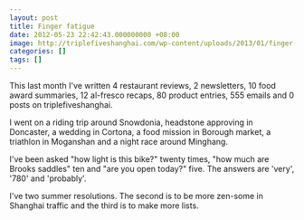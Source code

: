 ```yaml
---
layout: post
title: Finger fatigue
date: 2012-05-23 22:42:43.000000000 +08:00
image: http://triplefiveshanghai.com/wp-content/uploads/2013/01/finger-fatigue-Full.png
categories: []
tags: []
---
```

This last month I've written 4 restaurant reviews, 2 newsletters, 10 food award summaries, 12 al-fresco recaps, 80 product entries, 555 emails and 0 posts on triplefiveshanghai.

I went on a riding trip around Snowdonia, headstone approving in Doncaster, a wedding in Cortona, a food mission in Borough market, a triathlon in Moganshan and a night race around Minghang.

I've been asked "how light is this bike?" twenty times, "how much are Brooks saddles" ten and "are you open today?" five. The answers are 'very', '780' and 'probably'.

I've two summer resolutions. The second is to be more zen-some in Shanghai traffic and the third is to make more lists.
